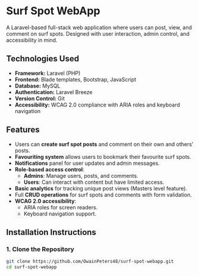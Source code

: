 # Surf Spot WebApp

A Laravel-based full-stack web application where users can post, view, and comment on surf spots. Designed with user interaction, admin control, and accessibility in mind.

## Technologies Used

- **Framework:** Laravel (PHP)
- **Frontend:** Blade templates, Bootstrap, JavaScript
- **Database:** MySQL
- **Authentication:** Laravel Breeze
- **Version Control:** Git
- **Accessibility:** WCAG 2.0 compliance with ARIA roles and keyboard navigation

## Features

- Users can **create surf spot posts** and comment on their own and others’ posts.
- **Favouriting system** allows users to bookmark their favourite surf spots.
- **Notifications** panel for user updates and admin messages.
- **Role-based access control**:
  - **Admins**: Manage users, posts, and comments.
  - **Users**: Can interact with content but have limited access.
- **Basic analytics** for tracking unique post views (Masters level feature).
- Full **CRUD operations** for surf spots and comments with form validation.
- **WCAG 2.0 accessibility**:
  - ARIA roles for screen readers.
  - Keyboard navigation support.

## Installation Instructions

### 1. Clone the Repository
```bash
git clone https://github.com/OwainPeters48/surf-spot-webapp.git
cd surf-spot-webapp
